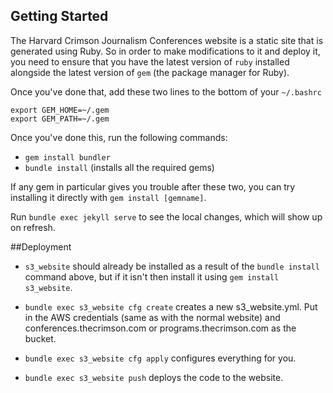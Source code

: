 ## Getting Started

The Harvard Crimson Journalism Conferences website is a static site that is generated using Ruby. So in order to make modifications to it and deploy it, you need to ensure that you have the latest version of `ruby` installed alongside the latest version of `gem` (the package manager for Ruby).

Once you've done that, add these two lines to the bottom of your `~/.bashrc`
```
export GEM_HOME=~/.gem
export GEM_PATH=~/.gem
```

Once you've done this, run the following commands:
* `gem install bundler`
* `bundle install` (installs all the required gems)

If any gem in particular gives you trouble after these two, you can try installing it directly with `gem install [gemname]`.

Run `bundle exec jekyll serve` to see the local changes, which will show up on refresh.



##Deployment

* `s3_website` should already be installed as a result of the `bundle install` command above, but if it isn't then install it using ``gem install s3_website``.

* `bundle exec s3_website cfg create` creates a new s3_website.yml. Put in the AWS credentials (same as with the normal website) and conferences.thecrimson.com or programs.thecrimson.com as the bucket.

* `bundle exec s3_website cfg apply` configures everything for you.

* `bundle exec s3_website push` deploys the code to the website.
